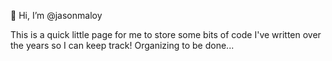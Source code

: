 👋 Hi, I’m @jasonmaloy

This is a quick little page for me to store some bits of code I've written over the years so I can keep track! Organizing to be done...

<!---
jasonmaloy/jasonmaloy is a ✨ special ✨ repository because its `README.md` (this file) appears on your GitHub profile.
You can click the Preview link to take a look at your changes.
--->

